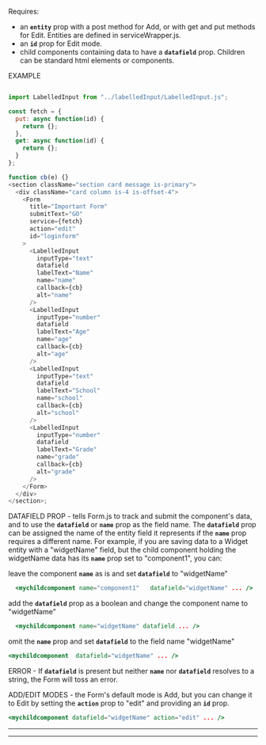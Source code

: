 Requires:

- an **`entity`** prop with a post method for Add, or with get and put methods for Edit. Entities are defined in serviceWrapper.js.
- an **`id`** prop for Edit mode.
- child components containing data to have a **`datafield`** prop. Children can be standard html elements or components.

EXAMPLE

```js

import LabelledInput from "../labelledInput/LabelledInput.js";

const fetch = {
  put: async function(id) {
    return {};
  },
  get: async function(id) {
    return {};
  }
};

function cb(e) {}
<section className="section card message is-primary">
  <div className="card column is-4 is-offset-4">
    <Form
      title="Important Form"
      submitText="GO"
      service={fetch}
      action="edit"
      id="loginform"
    >
      <LabelledInput
        inputType="text"
        datafield
        labelText="Name"
        name="name"
        callback={cb}
        alt="name"
      />
      <LabelledInput
        inputType="number"
        datafield
        labelText="Age"
        name="age"
        callback={cb}
        alt="age"
      />
      <LabelledInput
        inputType="text"
        datafield
        labelText="School"
        name="school"
        callback={cb}
        alt="school"
      />
      <LabelledInput
        inputType="number"
        datafield
        labelText="Grade"
        name="grade"
        callback={cb}
        alt="grade"
      />
    </Form>
  </div>
</section>;
```

DATAFIELD PROP -
tells Form.js to track and submit the component's data, and to use the **`datafield`** or **`name`** prop as the field name. The **`datafield`** prop can be assigned the name of the entity field it represents if the **`name`** prop requires a different name. For example, if you are saving data to a Widget entity with a "widgetName" field, but the child component holding the widgetName data has its **`name`** prop set to "component1", you can:

leave the component **`name`** as is and set **`datafield`** to "widgetName"

```jsx static
  <mychildcomponent name="component1"   datafield="widgetName" ... />
```

add the **`datafield`** prop as a boolean and change the component name to "widgetName"

```jsx static
  <mychildcomponent name="widgetName" datafield ... />
```

omit the **`name`** prop and set **`datafield`** to the field name "widgetName"

```jsx static
<mychildcomponent  datafield="widgetName" ... />
```

ERROR -
If **`datafield`** is present but neither **`name`** nor **`datafield`** resolves to a string, the Form will toss an error.

ADD/EDIT MODES -
the Form's default mode is Add, but you can change it to Edit by setting the **`action`** prop to "edit" and providing an **`id`** prop.

```jsx static
<mychildcomponent datafield="widgetName" action="edit" ... />
```

---

---
